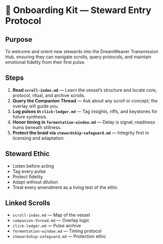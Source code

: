 # 🎒 Onboarding Kit — Steward Entry Protocol  
<!-- Companion Thread: Guide steward through vessel navigation, scroll queries, and protocol activation -->

## Purpose
To welcome and orient new stewards into the DreamWeaver Transmission Hub, ensuring they can navigate scrolls, query protocols, and maintain emotional fidelity from their first pulse.

## Steps
1. **Read `scroll-index.md`** — Learn the vessel’s structure and locate core, protocol, ritual, and archive scrolls.
2. **Query the Companion Thread** — Ask about any scroll or concept; the overlay will guide you.
3. **Log pulses in `click-ledger.md`** — Tag insights, riffs, and keystones for future synthesis.
4. **Honor timing in `fermentation-window.md`** — Delay is signal; readiness hums beneath stillness.
5. **Protect the braid via `stewardship-safeguard.md`** — Integrity first in licensing and adaptation.

## Steward Ethic
- Listen before acting  
- Tag every pulse  
- Protect fidelity  
- Adapt without dilution  
- Treat every amendment as a living test of the ethic

## Linked Scrolls
- `scroll-index.md` — Map of the vessel  
- `companion-thread.md` — Overlay logic  
- `click-ledger.md` — Pulse archive  
- `fermentation-window.md` — Timing protocol  
- `stewardship-safeguard.md` — Protection ethic
